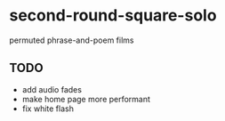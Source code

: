 # second-round-square-solo
permuted phrase-and-poem films


## TODO

* add audio fades
* make home page more performant
* fix white flash
